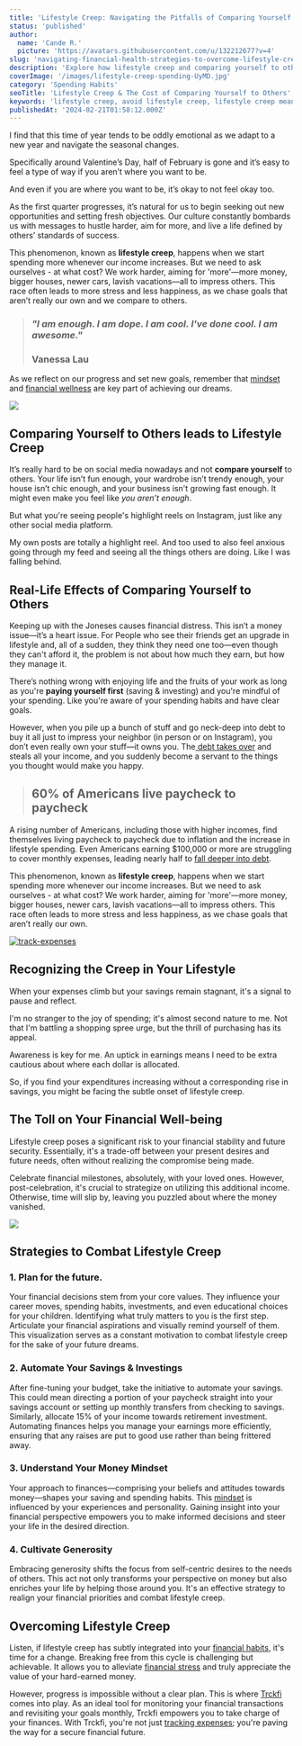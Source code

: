 ```yaml
---
title: 'Lifestyle Creep: Navigating the Pitfalls of Comparing Yourself to Others'
status: 'published'
author:
  name: 'Cande R.'
  picture: 'https://avatars.githubusercontent.com/u/132212677?v=4'
slug: 'navigating-financial-health-strategies-to-overcome-lifestyle-creep'
description: 'Explore how lifestyle creep and comparing yourself to others impacts financial wellbeing, and learn strategies to manage it.'
coverImage: '/images/lifestyle-creep-spending-UyMD.jpg'
category: 'Spending Habits'
seoTitle: 'Lifestyle Creep & The Cost of Comparing Yourself to Others'
keywords: 'lifestyle creep, avoid lifestyle creep, lifestyle creep meaning, lifestyle creep examples'
publishedAt: '2024-02-21T01:58:12.000Z'
---
```


I find that this time of year tends to be oddly emotional as we adapt to a new year and navigate the seasonal changes.

Specifically around Valentine’s Day, half of February is gone and it’s easy to feel a type of way if you aren’t where you want to be.

And even if you are where you want to be, it’s okay to not feel okay too.

As the first quarter progresses, it’s natural for us to begin seeking out new opportunities and setting fresh objectives. Our culture constantly bombards us with messages to hustle harder, aim for more, and live a life defined by others’ standards of success.

This phenomenon, known as **lifestyle creep**, happens when we start spending more whenever our income increases. But we need to ask ourselves - at what cost? We work harder, aiming for 'more'—more money, bigger houses, newer cars, lavish vacations—all to impress others. This race often leads to more stress and less happiness, as we chase goals that aren’t really our own and we compare to others.

> ### *"I am enough. I am dope. I am cool. I've done cool. I am awesome."*
> 
> ### **Vanessa Lau**

As we reflect on our progress and set new goals, remember that [mindset](/blog/money-mindset-shift-unlock-wealth-escape-broke) and [financial wellness](https://www.trckfi.com/blog/savings) are key part of achieving our dreams.

![](/images/lifestyle-creep-comparison-E5Mz.jpg)

## Comparing Yourself to Others leads to Lifestyle Creep

It’s really hard to be on social media nowadays and not **compare yourself** to others. Your life isn’t fun enough, your wardrobe isn’t trendy enough, your house isn’t chic enough, and your business isn't growing fast enough. It might even make you feel like *you aren’t enough*.

But what you're seeing people's highlight reels on Instagram, just like any other social media platform.

My own posts are totally a highlight reel. And too used to also feel anxious going through my feed and seeing all the things others are doing. Like I was falling behind.

## Real-Life Effects of Comparing Yourself to Others

Keeping up with the Joneses causes financial distress. This isn’t a money issue—it’s a heart issue. For People who see their friends get an upgrade in lifestyle and, all of a sudden, they think they need one too—even though they can't afford it, the problem is not about how much they earn, but how they manage it.

There’s nothing wrong with enjoying life and the fruits of your work as long as you're **paying yourself first** (saving & investing) and you're mindful of your spending. Like you're aware of your spending habits and have clear goals.

However, when you pile up a bunch of stuff and go neck-deep into debt to buy it all just to impress your neighbor (in person or on Instagram), you don’t even really own your stuff—it owns you. The[ debt takes over](/blog/how-to-get-out-of-debt) and steals all your income, and you suddenly become a servant to the things you thought would make you happy.

> ## 60% of Americans live paycheck to paycheck

A rising number of Americans, including those with higher incomes, find themselves living paycheck to paycheck due to inflation and the increase in lifestyle spending. Even Americans earning $100,000 or more are struggling to cover monthly expenses, leading nearly half to [fall deeper into debt](https://www.trckfi.com/blog/how-to-get-out-of-debt).

This phenomenon, known as **lifestyle creep**, happens when we start spending more whenever our income increases. But we need to ask ourselves - at what cost? We work harder, aiming for 'more'—more money, bigger houses, newer cars, lavish vacations—all to impress others. This race often leads to more stress and less happiness, as we chase goals that aren’t really our own.

[![track-expenses](/images/home--8--ExMD.png)](/features/transactions)

## Recognizing the Creep in Your Lifestyle

When your expenses climb but your savings remain stagnant, it's a signal to pause and reflect.

I'm no stranger to the joy of spending; it's almost second nature to me. Not that I'm battling a shopping spree urge, but the thrill of purchasing has its appeal.

Awareness is key for me. An uptick in earnings means I need to be extra cautious about where each dollar is allocated.

So, if you find your expenditures increasing without a corresponding rise in savings, you might be facing the subtle onset of lifestyle creep.

## The Toll on Your Financial Well-being

Lifestyle creep poses a significant risk to your financial stability and future security. Essentially, it's a trade-off between your present desires and future needs, often without realizing the compromise being made.

Celebrate financial milestones, absolutely, with your loved ones. However, post-celebration, it's crucial to strategize on utilizing this additional income. Otherwise, time will slip by, leaving you puzzled about where the money vanished.

[![](/images/home--14--gxMT.png)](/features/visionboard)

## Strategies to Combat Lifestyle Creep

### **1\. Plan for the future.**

Your financial decisions stem from your core values. They influence your career moves, spending habits, investments, and even educational choices for your children. Identifying what truly matters to you is the first step. Articulate your financial aspirations and visually remind yourself of them. This visualization serves as a constant motivation to combat lifestyle creep for the sake of your future dreams.

### 2\. Automate Your Savings & Investings

After fine-tuning your budget, take the initiative to automate your savings. This could mean directing a portion of your paycheck straight into your savings account or setting up monthly transfers from checking to savings. Similarly, allocate 15% of your income towards retirement investment. Automating finances helps you manage your earnings more efficiently, ensuring that any raises are put to good use rather than being frittered away.

### 3\. Understand Your Money Mindset 

Your approach to finances—comprising your beliefs and attitudes towards money—shapes your saving and spending habits. This [mindset](/blog/money-mindset-shift-unlock-wealth-escape-broke) is influenced by your experiences and personality. Gaining insight into your financial perspective empowers you to make informed decisions and steer your life in the desired direction.

### 4\. Cultivate Generosity

Embracing generosity shifts the focus from self-centric desires to the needs of others. This act not only transforms your perspective on money but also enriches your life by helping those around you. It's an effective strategy to realign your financial priorities and combat lifestyle creep.

## **Overcoming Lifestyle Creep**

Listen, if lifestyle creep has subtly integrated into your [financial habits](/blog/quick-monthly-financial-checkin-routine), it's time for a change. Breaking free from this cycle is challenging but achievable. It allows you to alleviate [financial stress](/blog/how-to-get-out-of-debt) and truly appreciate the value of your hard-earned money.

However, progress is impossible without a clear plan. This is where [Trckfi](/) comes into play. As an ideal tool for monitoring your financial transactions and revisiting your goals monthly, Trckfi empowers you to take charge of your finances. With Trckfi, you're not just [tracking expenses](/pricing); you're paving the way for a secure financial future.

